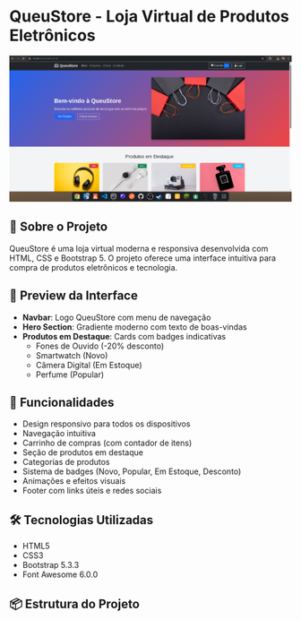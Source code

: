 # QueuStore - Loja Virtual de Produtos Eletrônicos

![QueuStore Interface](./src/img/imagem.png)

## 📱 Sobre o Projeto

QueuStore é uma loja virtual moderna e responsiva desenvolvida com HTML, CSS e Bootstrap 5. O projeto oferece uma interface intuitiva para compra de produtos eletrônicos e tecnologia.

## 🎯 Preview da Interface

- **Navbar**: Logo QueuStore com menu de navegação
- **Hero Section**: Gradiente moderno com texto de boas-vindas
- **Produtos em Destaque**: Cards com badges indicativas
  - Fones de Ouvido (-20% desconto)
  - Smartwatch (Novo)
  - Câmera Digital (Em Estoque)
  - Perfume (Popular)

## 🚀 Funcionalidades

- Design responsivo para todos os dispositivos
- Navegação intuitiva
- Carrinho de compras (com contador de itens)
- Seção de produtos em destaque
- Categorias de produtos
- Sistema de badges (Novo, Popular, Em Estoque, Desconto)
- Animações e efeitos visuais
- Footer com links úteis e redes sociais

## 🛠️ Tecnologias Utilizadas

- HTML5
- CSS3
- Bootstrap 5.3.3
- Font Awesome 6.0.0

## 📦 Estrutura do Projeto
